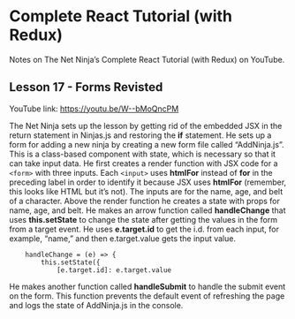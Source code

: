 # Complete React Tutorial (with Redux)

Notes on The Net Ninja’s Complete React Tutorial (with Redux) on YouTube.

## Lesson 17 - Forms Revisted

YouTube link: https://youtu.be/W--bMoQncPM

The Net Ninja sets up the lesson by getting rid of the embedded JSX in the return statement in Ninjas.js and restoring the __if__ statement. He sets up a form for adding a new ninja by creating a new form file called “AddNinja.js”. This is a class-based component with state, which is necessary so that it can take input data. He first creates a render function with JSX code for a `<form>` with three inputs. Each `<input>` uses __htmlFor__ instead of __for__ in the preceding label in order to identify it because JSX uses __htmlFor__ (remember, this looks like HTML but it’s not). The inputs are for the name, age, and belt of a character. Above the render function he creates a state with props for name, age, and belt. He makes an arrow function called __handleChange__ that uses __this.setState__ to change the state after getting the values in the form from a target event. He uses __e.target.id__ to get the i.d. from each input, for example, “name,” and then e.target.value gets the input value.
```
    handleChange = (e) => {
        this.setState({
            [e.target.id]: e.target.value
```
He makes another function called __handleSubmit__ to handle the submit event on the form. This function prevents the default event of refreshing the page and logs the state of AddNinja.js in the console.

